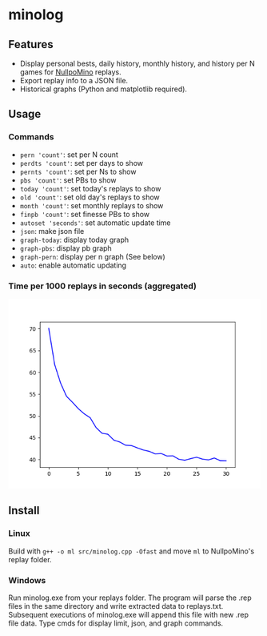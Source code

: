 # minolog
## Features
* Display personal bests, daily history, monthly history, and history per N games for [NullpoMino](https://github.com/nullpomino/nullpomino) replays.
* Export replay info to a JSON file.
* Historical graphs (Python and matplotlib required).
## Usage
### Commands
* `pern 'count'`: set per N count
* `perdts 'count'`: set per days to show
* `pernts 'count'`: set per Ns to show
* `pbs 'count'`: set PBs to show
* `today 'count'`: set today's replays to show
* `old 'count'`: set old day's replays to show
* `month 'count'`: set monthly replays to show
* `finpb 'count'`: set finesse PBs to show
* `autoset 'seconds'`: set automatic update time
* `json`: make json file
* `graph-today`: display today graph
* `graph-pbs`: display pb graph
* `graph-pern`: display per n graph (See below)
* `auto`: enable automatic updating
### Time per 1000 replays in seconds (aggregated)
![Alt text](https://raw.githubusercontent.com/01mu/minolog/master/Figure_1.png "Title")
## Install
### Linux
Build with `g++ -o ml src/minolog.cpp -Ofast` and move `ml` to NullpoMino's replay folder.
### Windows
Run minolog.exe from your replays folder. The program will parse the .rep files in the same directory and write extracted data to replays.txt. Subsequent executions of minolog.exe will append this file with new .rep file data. Type cmds for display limit, json, and graph commands.
